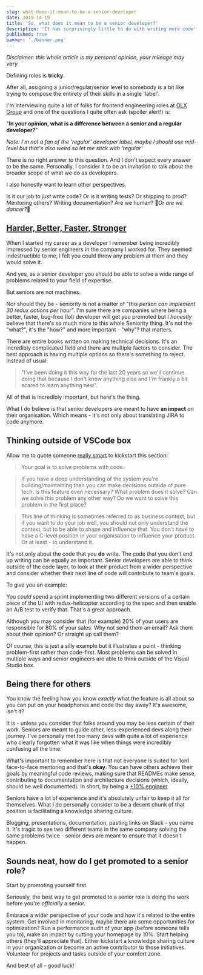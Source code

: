 ```yaml
---
slug: what-does-it-mean-to-be-a-senior-developer
date: 2019-14-19
title: 'So, what does it mean to be a senior developer?'
description: 'It has surprisingly little to do with writing more code'
published: true
banner: './banner.png'
---
```


_Disclaimer: this whole article is my personal opinion, your mileage may vary._

Defining roles is **tricky**.

After all, assigning a junior/regular/senior level to somebody is a bit like trying to compose the entirety of their skills in a single 'label'.

I'm interviewing quite a lot of folks for frontend engineering roles at [OLX Group](https://www.olxgroup.com/search/engineering/all-locations/all-brands) and one of the questions I quite often ask (spoiler alert!) is:

"**In your opinion, what is a difference between a senior and a regular developer?**"

_Note: I'm not a fan of the 'regular' developer label, maybe I should use mid-level but that's also weird so let me stick with 'regular'_

There is no right answer to this question. And I don't expect every answer to be the same. Personally, I consider it to be an invitation to talk about the broader scope of what we do as developers.

I also honestly want to learn other perspectives.

Is it our job to _just_ write code? Or is it writing tests? Or shipping to prod? Mentoring others? Writing documentation? Are we human? 🎵*Or are we dancer?*🎵

## [Harder, Better, Faster, Stronger](https://www.youtube.com/watch?v=GDpmVUEjagg)

When I started my career as a developer I remember being incredibly impressed by senior engineers in the company I worked for. They seemed indestructible to me, I felt you could throw any problem at them and they would solve it.

And yes, as a senior developer you should be able to solve a wide range of problems related to your field of expertise.

But seniors are not machines.

Nor should they be - seniority is not a matter of "_this person can implement 30 redux actions per hour_". I'm sure there are companies where being a better, faster, bug-free (lol) developer will get you promoted but I _honestly_ believe that there's so much more to this whole Seniority thing. It's not the "what?", it's the "how?" and more important - "why"? that matters.

There are entire books written on making technical decisions. It's an incredibly complicated field and there are multiple factors to consider. The best approach is having multiple options so there's something to reject. Instead of usual:

> "I've been doing it this way for the last 20 years so we'll continue doing that because I don't know anything else and I'm frankly a bit scared to learn anything new".

All of that is incredibly important, but here's the thing.

What I do believe is that senior developers are meant to have **an impact** on their organisation. Which means - it's not only about translating JIRA to code anymore.

## Thinking outside of VSCode box

Allow me to quote someone [really smart](https://dev.to/tlakomy/7-years-as-a-developer-lessons-learned-29ic) to kickstart this section:

> Your goal is to solve problems with code.

> If you have a deep understanding of the system you're building/maintaining then you can make decisions outside of pure tech. Is this feature even necessary? What problem does it solve? Can we solve this problem any other way? Do we want to solve this problem in the first place?

> This line of thinking is sometimes referred to as business context, but if you want to do your job well, you should not only understand the context, but to be able to shape and influence that. You don't have to have a C-level position in your organisation to influence your product. Or at least - to understand it.

It's not only about the code that you **do** write. The code that you don't end up writing can be equally as important. Senior developers are able to think outside of the code layer, to look at their product from a wider perspective and consider whether their next line of code will contribute to team's goals.

To give you an example:

You _could_ spend a sprint implementing two different versions of a certain piece of the UI with redux-helicopter according to the spec and then enable an A/B test to verify that. That's a great approach.

Although you may consider that (for example) 20% of your users are responsible for 80% of your sales. Why not send them an email? Ask them about their opinion? Or straight up call them?

Of course, this is just a silly example but it illustrates a point - thinking problem-first rather than code-first. Most problems can be solved in multiple ways and senior engineers are able to think outside of the Visual Studio box.

## Being there for others

You know the feeling how you know _exactly_ what the feature is all about so you can put on your headphones and code the day away? It's awesome, isn't it?

It is - unless you consider that folks around you may be less certain of their work. Seniors are meant to guide other, less-experienced devs along their journey. I've personally met too many devs with quite a lot of experience who clearly forgotten what it was like when things were incredibly confusing all the time.

What's important to remember here is that not everyone is suited for 1on1 face-to-face mentoring and that's **okay**. You can have others achieve their goals by meaningful code reviews, making sure that READMEs make sense, contributing to documentation and architecture decisions (which, ideally, should be well documented). In short, by being a [+10% engineer](https://dev.to/tlakomy/become-a-10-engineer-g78)

Seniors have a lot of experience and it's absolutely unfair to keep it all for themselves. What I do personally consider to be a decent chunk of that position is facilitating a knowledge sharing culture.

Blogging, presentations, documentation, pasting links on Slack - you name it. It's tragic to see two different teams in the same company solving the same problems twice - senior devs are meant to ensure that it doesn't happen.

## Sounds neat, how do I get promoted to a senior role?

Start by promoting yourself first.

Seriously, the best way to get promoted to a senior role is doing the work before you're _officially_ a senior.

Embrace a wider perspective of your code and how it's related to the entire system. Get involved in monitoring, maybe there are some opportunities for optimization? Run a performance audit of your app (before someone tells you to), make an impact by cutting your homepage by 10%. Start helping others (they'll appreciate that). Either kickstart a knowledge sharing culture in your organization or become an active contributor to those initiatives. Volunteer for projects and tasks outside of your comfort zone.

And best of all - good luck!
